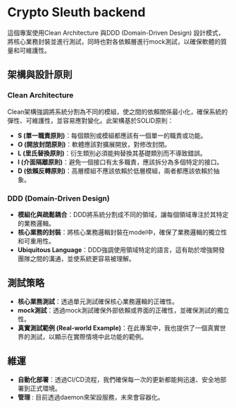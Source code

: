 # Crypto Sleuth backend

這個專案使用Clean Architecture 與DDD (Domain-Driven Design) 設計模式，將核心業務封裝並進行測試，同時也對各依賴層進行mock測試，以確保軟體的質量和可維護性。

## 架構與設計原則

### Clean Architecture

Clean架構強調將系統分割為不同的模組，使之間的依賴關係最小化，確保系統的彈性、可維護性，並容易應對變化。此架構基於SOLID原則：

- **S (單一職責原則)**：每個類別或模組都應該有一個單一的職責或功能。
- **O (開放封閉原則)**：軟體應該對擴展開放，對修改封閉。
- **L (里氏替換原則)**：衍生類別必須能夠替換其基礎類別而不導致錯誤。
- **I (介面隔離原則)**：避免一個接口有太多職責，應該拆分為多個特定的接口。
- **D (依賴反轉原則)**：高層模組不應該依賴於低層模組，兩者都應該依賴於抽象。

### DDD (Domain-Driven Design)

- **模組化與疏鬆耦合**：DDD將系統分割成不同的領域，讓每個領域專注於其特定的業務邏輯。
- **核心業務的封裝**：將核心業務邏輯封裝在model中，確保了業務邏輯的獨立性和可重用性。
- **Ubiquitous Language**：DDD強調使用領域特定的語言，這有助於增強開發團隊之間的溝通，並使系統更容易被理解。

## 測試策略

- **核心業務測試**：透過單元測試確保核心業務邏輯的正確性。
- **mock測試**：透過mock測試確保外部依賴或界面的正確性，並確保測試的獨立性。
- **真實測試範例 (Real-world Example)**：在此專案中，我也提供了一個真實世界的測試，以顯示在實際情境中此功能的範例。

## 維運

- **自動化部署**：透過CI/CD流程，我們確保每一次的更新都能夠迅速、安全地部署到正式環境。
- **管理** : 目前透過daemon來架設服務，未來會容器化。
